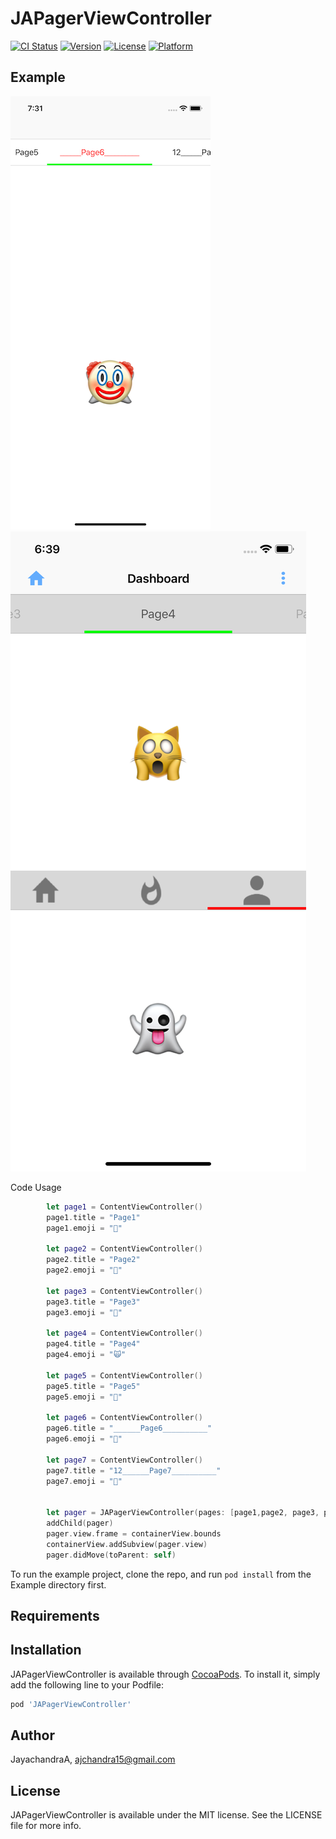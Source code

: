 # JAPagerViewController

[![CI Status](https://img.shields.io/travis/JayachandraA/JAPagerViewController.svg?style=flat)](https://travis-ci.org/JayachandraA/JAPagerViewController)
[![Version](https://img.shields.io/cocoapods/v/JAPagerViewController.svg?style=flat)](https://cocoapods.org/pods/JAPagerViewController)
[![License](https://img.shields.io/cocoapods/l/JAPagerViewController.svg?style=flat)](https://cocoapods.org/pods/JAPagerViewController)
[![Platform](https://img.shields.io/cocoapods/p/JAPagerViewController.svg?style=flat)](https://cocoapods.org/pods/JAPagerViewController)

## Example

![alt text](https://github.com/JayachandraA/JAPagerViewController/blob/master/Example/pager.png) ![alt text](https://github.com/JayachandraA/JAPagerViewController/blob/development/Example/pager1.png)

Code Usage
```swift
        let page1 = ContentViewController()
        page1.title = "Page1"
        page1.emoji = "👹"
        
        let page2 = ContentViewController()
        page2.title = "Page2"
        page2.emoji = "👿"
        
        let page3 = ContentViewController()
        page3.title = "Page3"
        page3.emoji = "👻"
        
        let page4 = ContentViewController()
        page4.title = "Page4"
        page4.emoji = "🙀"
        
        let page5 = ContentViewController()
        page5.title = "Page5"
        page5.emoji = "💩"
        
        let page6 = ContentViewController()
        page6.title = "______Page6__________"
        page6.emoji = "🤡"
        
        let page7 = ContentViewController()
        page7.title = "12______Page7__________"
        page7.emoji = "🤮"

        
        let pager = JAPagerViewController(pages: [page1,page2, page3, page4, page5, page6, page7])
        addChild(pager)
        pager.view.frame = containerView.bounds
        containerView.addSubview(pager.view)
        pager.didMove(toParent: self)
```
To run the example project, clone the repo, and run `pod install` from the Example directory first.

## Requirements

## Installation

JAPagerViewController is available through [CocoaPods](https://cocoapods.org). To install
it, simply add the following line to your Podfile:

```ruby
pod 'JAPagerViewController'
```

## Author

JayachandraA, ajchandra15@gmail.com

## License

JAPagerViewController is available under the MIT license. See the LICENSE file for more info.
